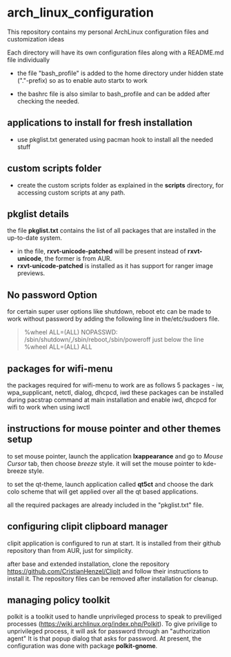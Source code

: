 # arch_linux_configuration
This repository contains my personal ArchLinux configuration files and customization ideas

Each directory will have its own configuration files along with a README.md file individually

* the file "bash_profile" is added to the home directory under hidden state ("."-prefix) so as to enable auto startx to work

* the bashrc file is also similar to bash_profile and can be added after checking the needed.

## applications to install for fresh installation
  * use pkglist.txt generated using pacman hook to install all the needed stuff

## custom scripts folder
* create the custom scripts folder as explained in the **scripts** directory, for accessing custom scripts at any path.

## pkglist details ##
the file **pkglist.txt** contains the list of all packages that are installed
in the up-to-date system.

* in the file, **rxvt-unicode-patched** will be present instead of **rxvt-unicode**, the former is from AUR.
* **rxvt-unicode-patched** is installed as it has support for ranger image previews.

## No password Option ##
for certain super user options like shutdown, reboot etc can be
made to work without password by adding the following line in the/etc/sudoers file.
> %wheel ALL=(ALL) NOPASSWD: /sbin/shutdown/,/sbin/reboot,/sbin/poweroff
just below the line
> %wheel ALL=(ALL) ALL

## packages for wifi-menu ##
the packages required for wifi-menu to work are as follows
5 packages - iw, wpa_supplicant, netctl, dialog, dhcpcd, iwd
these packages can be installed during pacstrap command at main installation
and enable iwd, dhcpcd for wifi to work when using iwctl

## instructions for mouse pointer and other themes setup
to set mouse pointer, launch the application **lxappearance** and go to *Mouse Cursor* tab, then choose *breeze* style.
it will set the mouse pointer to kde-breeze style.

to set the qt-theme, launch application called **qt5ct** and choose the dark colo scheme
that will get applied over all the qt based applications.

all the required packages are already included in the "pkglist.txt" file.

## configuring clipit clipboard manager
clipit application is configured to run at start. It is installed from their
github repository than from AUR, just for simplicity.

after base and extended installation, clone the repository https://github.com/CristianHenzel/ClipIt
and follow their instructions to install it. The repository files can be removed
after installation for cleanup.

## managing policy toolkit
polkit is a toolkit used to handle unprivileged process to speak to previliged
processes (https://wiki.archlinux.org/index.php/Polkit). To give privilige to
unprivileged process, it will ask for password through an "authorization agent"
It is that popup dialog that asks for password. At present, the configuration
was done with package **polkit-gnome**.
